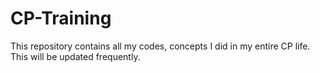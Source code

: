 # CP-Training
This repository contains all my codes, concepts I did in my entire CP life. This will be updated frequently.
